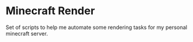 Minecraft Render
================

Set of scripts to help me automate some rendering tasks for my 
personal minecraft server.
